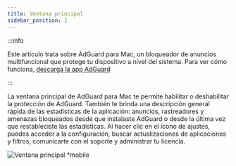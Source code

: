 ```yaml
---
title: Ventana principal
sidebar_position: 1
---
```


:::info

Este artículo trata sobre AdGuard para Mac, un bloqueador de anuncios multifuncional que protege tu dispositivo a nivel del sistema. Para ver cómo funciona, [descarga la app AdGuard](https://agrd.io/download-kb-adblock)

:::

La ventana principal de AdGuard para Mac te permite habilitar o deshabilitar la protección de AdGuard. También te brinda una descripción general rápida de las estadísticas de la aplicación: anuncios, rastreadores y amenazas bloqueados desde que instalaste AdGuard o desde la última vez que restableciste las estadísticas. Al hacer clic en el ícono de ajustes, puedes acceder a la configuración, buscar actualizaciones de aplicaciones y filtros, comunicarte con el soporte y administrar tu licencia.

![Ventana principal \*mobile](https://cdn.adtidy.org/content/kb/ad_blocker/mac/main.png)
